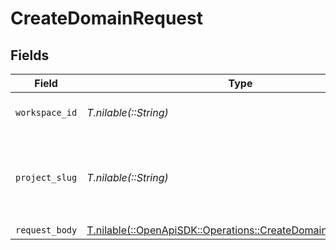 # CreateDomainRequest


## Fields

| Field                                                                                                              | Type                                                                                                               | Required                                                                                                           | Description                                                                                                        |
| ------------------------------------------------------------------------------------------------------------------ | ------------------------------------------------------------------------------------------------------------------ | ------------------------------------------------------------------------------------------------------------------ | ------------------------------------------------------------------------------------------------------------------ |
| `workspace_id`                                                                                                     | *T.nilable(::String)*                                                                                              | :heavy_minus_sign:                                                                                                 | The ID of the workspace.                                                                                           |
| `project_slug`                                                                                                     | *T.nilable(::String)*                                                                                              | :heavy_minus_sign:                                                                                                 | The slug of the project. This field is deprecated – use `workspaceId` instead.                                     |
| `request_body`                                                                                                     | [T.nilable(::OpenApiSDK::Operations::CreateDomainRequestBody)](../../models/operations/createdomainrequestbody.md) | :heavy_minus_sign:                                                                                                 | N/A                                                                                                                |